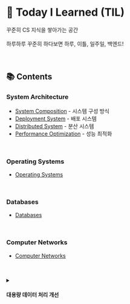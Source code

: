 # 🧠 Today I Learned (TIL)

꾸준히 CS 지식을 쌓아가는 공간<br><br>
하루하루 꾸준히 하다보면 하루, 이틀, 일주일, 백엔드!
<br><br><br>

## 📚 Contents

### System Architecture
- [System Composition](https://github.com/CHEESECHOUX/TIL/blob/main/01-System%20Design/01-01.System%20Composition.md) - 시스템 구성 방식
- [Deployment System](https://github.com/CHEESECHOUX/TIL/blob/main/01-System%20Design/01-02.Deployment%20System.md) - 배포 시스템
- [Distributed System](https://github.com/CHEESECHOUX/TIL/blob/main/01-System%20Design/01-03.Distributed%20System.md) - 분산 시스템
- [Performance Optimization](https://github.com/CHEESECHOUX/TIL/blob/main/01-System%20Design/01-04.Performance%20Optimization.md) - 성능 최적화
<br>

### Operating Systems
- [Operating Systems](https://github.com/CHEESECHOUX/TIL/blob/main/02-Operating%20Systems.md)
<br>

### Databases
- [Databases](https://github.com/CHEESECHOUX/TIL/blob/main/03-Databases.md)
<br>

### Computer Networks
- [Computer Networks](https://github.com/CHEESECHOUX/TIL/blob/main/04-Computer%20Networks.md)
<br>
<br>

<details>
  <summary><h4>대용량 데이터 처리 개선</h4></summary>

  <h4>1. 서버(Application Layer)에서의 개선</h4>
  <p>데이터를 어떻게 효과적으로 받아서, 나누고, 흘려보낼 것인가 초점</p>
  <br>
  <strong>* 목표</strong>
  <ul>
    <li>트래픽 분산</li>
    <li>실시간 처리 성능 확보</li>
    <li>DB 접근 최소화</li>
  </ul>
  <br>
  <strong>* 기법</strong>
  <ul>
    <li>캐싱</li>
    <li>비동기 처리 / 메시지 큐</li>
    <li>스트리밍 처리</li>
    <li>배치 처리</li>
    <li>API 응답 최적화(페이징, 필드 제한)</li>
    <li>서버 로드 밸런싱</li>
  </ul>
  <br>
  <br>
  <h4>2. DB(Database Layer)에서의 처리 개선</h4>
  <p>데이터를 어떻게 저장하고, 읽고, 정리할 것인가에 초점</p>
  <br>
  <strong>* 목표</strong>
  <ul>
    <li>데이터 조회 성능 향상</li>
    <li>DB 부하 완화</li>
    <li>스케일 확장</li>
  </ul>
  <br>
  <strong>* 기법</strong>
  <ul>
    <li>인덱싱</li>
    <li>파티셔닝</li>
    <li>샤딩</li>
    <li>정규화/비정규화 조정</li>
    <li>이력 분리/아카이빙</li>
    <li>읽기/쓰기 분리 (Master-Slave 구조)</li>
  </ul>
</details>
<br>
